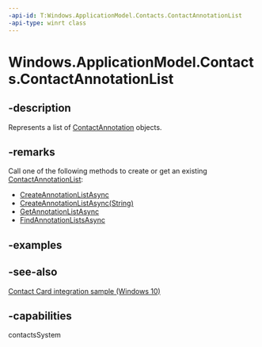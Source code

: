 ```yaml
---
-api-id: T:Windows.ApplicationModel.Contacts.ContactAnnotationList
-api-type: winrt class
---
```


<!-- Class syntax.
public class ContactAnnotationList : Windows.ApplicationModel.Contacts.IContactAnnotationList
-->

# Windows.ApplicationModel.Contacts.ContactAnnotationList

## -description
Represents a list of [ContactAnnotation](contactannotation.md) objects.

## -remarks
Call one of the following methods to create or get an existing [ContactAnnotationList](contactannotationlist.md):


+ [CreateAnnotationListAsync](contactannotationstore_createannotationlistasync_777171367.md)
+ [CreateAnnotationListAsync(String)](contactannotationstore_createannotationlistasync_2010335367.md)
+ [GetAnnotationListAsync](contactannotationstore_getannotationlistasync.md)
+ [FindAnnotationListsAsync](contactannotationstore_findannotationlistsasync.md)


## -examples

## -see-also
[Contact Card integration sample (Windows 10)](http://go.microsoft.com/fwlink/?LinkID=703783)
## -capabilities
contactsSystem
